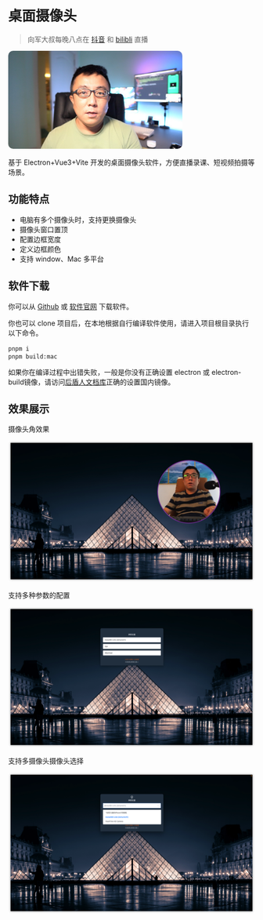 # 桌面摄像头

> 向军大叔每晚八点在 [抖音](https://live.douyin.com/houdunren) 和 [bilibli](https://space.bilibili.com/282190994) 直播

<img src="./assets/xj.jpg" alt="xj-small" style="border-radius: 10px;object-fit: cover;height:200px;" />

基于 Electron+Vue3+Vite 开发的桌面摄像头软件，方便直播录课、短视频拍摄等场景。

## 功能特点

- 电脑有多个摄像头时，支持更换摄像头
- 摄像头窗口置顶
- 配置边框宽度
- 定义边框颜色
- 支持 window、Mac 多平台



## 软件下载

你可以从 [Github](https://github.com/houdunwang/camera/releases) 或 [软件官网](https://app.houdunren.com/) 下载软件。

你也可以 clone 项目后，在本地根据自行编译软件使用，请进入项目根目录执行以下命令。
```
pnpm i
pnpm build:mac
```

如果你在编译过程中出错失败，一般是你没有正确设置 electron 或 electron-build镜像，请访问[后盾人文档库](https://doc.houdunren.com/%E7%B3%BB%E7%BB%9F%E8%AF%BE%E7%A8%8B/electron/1%20%E5%9F%BA%E7%A1%80%E7%9F%A5%E8%AF%86.html)正确的设置国内镜像。



## 效果展示

摄像头角效果

<img src="./assets/image-20230303145607103.png" alt="image-20230303145607103" style="zoom:50%;" />



支持多种参数的配置

<img src="./assets/image-20230303145726417.png" alt="image-20230303145726417" style="zoom:50%;" />

支持多摄像头摄像头选择

<img src="./assets/image-20230303145754324.png" alt="image-20230303145754324" style="zoom:50%;" />
